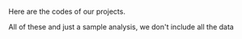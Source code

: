 Here are the codes of our projects. 

All of these and just a sample analysis, we don't include all the data
